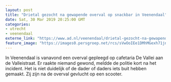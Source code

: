 ```yaml
---
layout: post
title: "Drietal gezocht na gewapende overval op snackbar in Veenendaal"
date: Sat, 30 Mar 2019 20:25:00 GMT
categories: 
- utrecht 
- veenendaal 
externe_link: "https://www.ad.nl/veenendaal/drietal-gezocht-na-gewapende-overval-op-snackbar-in-veenendaal~a6539ffa/"
feature_image: "https://images0.persgroep.net/rcs/sVwOoIEe1DMhMGexh71jnrO7qr8/diocontent/144510957/_fitwidth/400/?appId=21791a8992982cd8da851550a453bd7f&quality=0.7"
---
```


In Veenendaal is vanavond een overval gepleegd op cafetaria De Vallei  aan de Valleistraat. Er raakte niemand gewond, meldde de politie kort na het incident. Het is niet duidelijk of de dader of daders iets buit hebben gemaakt. Zij zijn na de overval gevlucht op een scooter.
